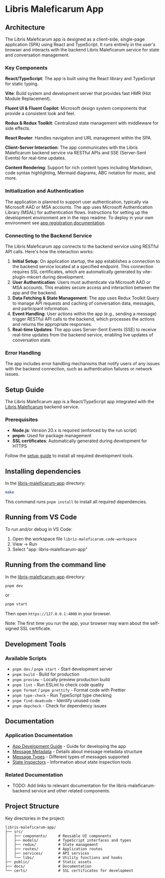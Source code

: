 # Libris Maleficarum App

## Architecture

The Libris Maleficarum app is designed as a client-side, single-page application (SPA) using React and TypeScript. It runs entirely in the user's browser and interacts with the backend Libris Maleficarum service for state and conversation management.

### Key Components

**React/TypeScript**: The app is built using the React library and TypeScript for static typing.

**Vite**: Build system and development server that provides fast HMR (Hot Module Replacement).

**Fluent UI & Fluent Copilot**: Microsoft design system components that provide a consistent look and feel.

**Redux & Redux Toolkit**: Centralized state management with middleware for side effects.

**React Router**: Handles navigation and URL management within the SPA.

**Client-Server Interaction**: The app communicates with the Libris Maleficarum backend service via RESTful APIs and SSE (Server-Sent Events) for real-time updates.

**Content Rendering**: Support for rich content types including Markdown, code syntax highlighting, Mermaid diagrams, ABC notation for music, and more.

### Initialization and Authentication

The application is planned to support user authentication, typically via Microsoft AAD or MSA accounts. The app uses Microsoft Authentication Library (MSAL) for authentication flows. Instructions for setting up the development environment are in the repo readme. To deploy in your own environment see [app registration documentation](../docs/CUSTOM_APP_REGISTRATION.md).

### Connecting to the Backend Service

The Libris Maleficarum app connects to the backend service using RESTful API calls. Here's how the interaction works:

1. **Initial Setup**: On application startup, the app establishes a connection to the backend service located at a specified endpoint. This connection requires SSL certificates, which are automatically generated by vite-plugin-mkcert during development.
2. **User Authentication**: Users must authenticate via Microsoft AAD or MSA accounts. This enables secure access and interaction between the app and the backend.
3. **Data Fetching & State Management**: The app uses Redux Toolkit Query to manage API requests and caching of conversation data, messages, and participant information.
4. **Event Handling**: User actions within the app (e.g., sending a message) trigger RESTful API calls to the backend, which processes the actions and returns the appropriate responses.
5. **Real-time Updates**: The app uses Server-Sent Events (SSE) to receive real-time updates from the backend service, enabling live updates of conversation state.

### Error Handling

The app includes error handling mechanisms that notify users of any issues with the backend connection, such as authentication failures or network issues.

## Setup Guide

The Libris Maleficarum app is a React/TypeScript app integrated with the [Libris Maleficarum](../libris-maleficarum-service/README.md) backend service.

### Prerequisites

- **Node.js**: Version 20.x is required (enforced by the run script)
- **pnpm**: Used for package management
- **SSL certificates**: Automatically generated during development for HTTPS

Follow the [setup guide](../docs/SETUP_DEV_ENVIRONMENT.md) to install all required development tools.

## Installing dependencies

In the [libris-maleficarum-app](./) directory:

```sh
make
```

This command runs `pnpm install` to install all required dependencies.

## Running from VS Code

To run and/or debug in VS Code:

1. Open the workspace file `libris-maleficarum.code-workspace`
1. View -> Run
1. Select "app: libris-maleficarum-app"

## Running from the command line

In the [libris-maleficarum-app](./) directory:

```sh
pnpm dev
```

or

```sh
pnpm start
```

Then open `https://127.0.0.1:4000` in your browser.

Note: The first time you run the app, your browser may warn about the self-signed SSL certificate.

## Development Tools

### Available Scripts

- `pnpm dev` / `pnpm start` - Start development server
- `pnpm build` - Build for production
- `pnpm preview` - Locally preview production build
- `pnpm lint` - Run ESLint to check code quality
- `pnpm format` / `pnpm prettify` - Format code with Prettier
- `pnpm type-check` - Run TypeScript type checking
- `pnpm find-deadcode` - Identify unused code
- `pnpm depcheck` - Check for dependency issues

## Documentation

### Application Documentation

- [App Development Guide](./docs/APP_DEV_GUIDE.md) - Guide for developing the app
- [Message Metadata](./docs/MESSAGE_METADATA.md) - Details about message metadata structure
- [Message Types](./docs/MESSAGE_TYPES.md) - Different types of messages supported
- [State Inspectors](./docs/STATE_INSPECTORS.md) - Information about state inspection tools

### Related Documentation

- TODO: Add links to relevant documentation for the libris-maleficarum-backend service and other related components.

## Project Structure

Key directories in the project:

```text
libris-maleficarum-app/
├── src/
│   ├── components/     # Reusable UI components
│   ├── models/         # TypeScript interfaces and types
│   ├── redux/          # State management
│   ├── routes/         # Application routes
│   ├── services/       # API services
│   └── libs/           # Utility functions and hooks
├── public/             # Static assets
├── docs/               # Documentation
└── certs/              # SSL certificates for development
```
